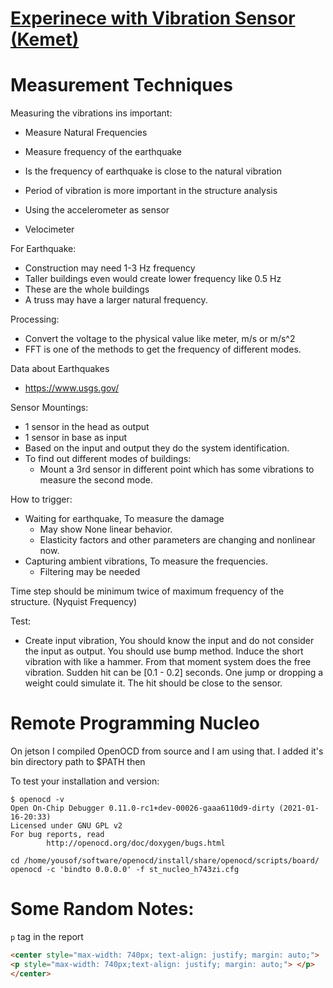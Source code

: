 # [Experinece with Vibration Sensor (Kemet)](https://www.element14.com/community/community/design-challenges/experimenting-with-vibration-sensors/blog/authors/yosoufe?ICID=DCH-vibrationSense-challengers)

# Measurement Techniques
Measuring the vibrations ins important:
- Measure Natural Frequencies
- Measure frequency of the earthquake
- Is the frequency of earthquake is close to the natural vibration
- Period of vibration is more important in the structure analysis

- Using the accelerometer as sensor
- Velocimeter

For Earthquake:
- Construction may need 1-3 Hz frequency
- Taller buildings even would create lower frequency like 0.5 Hz
- These are the whole buildings
- A truss may have a larger natural frequency.

Processing:
- Convert the voltage to the physical value like meter, m/s or m/s^2
- FFT is one of the methods to get the frequency of different modes.

Data about Earthquakes
- https://www.usgs.gov/


Sensor Mountings:
- 1 sensor in the head as output
- 1 sensor in base as input
- Based on the input and output they do the system identification.
- To find out different modes of buildings:
    - Mount a 3rd sensor in different point which has some vibrations to measure the second mode.

How to trigger:
- Waiting for earthquake, To measure the damage
    - May show None linear behavior.
    - Elasticity factors and other parameters are changing and nonlinear now.
- Capturing ambient vibrations, To measure the frequencies.
    - Filtering may be needed


Time step should be minimum twice of maximum frequency of the structure. (Nyquist Frequency)

Test:
- Create input vibration, You should know the input and do not consider the input as output.
You should use bump method. Induce the short vibration with like a hammer. From that moment system does the free 
vibration. Sudden hit can be [0.1 - 0.2] seconds. One jump or dropping a weight could simulate it.
The hit should be close to the sensor.

# Remote Programming Nucleo

On jetson I compiled OpenOCD from source and I am using that. I added it's bin directory path to $PATH then

To test your installation and version:
```
$ openocd -v
Open On-Chip Debugger 0.11.0-rc1+dev-00026-gaaa6110d9-dirty (2021-01-16-20:33)
Licensed under GNU GPL v2
For bug reports, read
        http://openocd.org/doc/doxygen/bugs.html
```

```
cd /home/yousof/software/openocd/install/share/openocd/scripts/board/
openocd -c 'bindto 0.0.0.0' -f st_nucleo_h743zi.cfg
```

# Some Random Notes:

`p` tag in the report
```html
<center style="max-width: 740px; text-align: justify; margin: auto;">
<p style="max-width: 740px;text-align: justify; margin: auto;"> </p>
</center>
```
